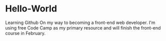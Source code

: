 # Hello-World
Learning Github
On my way to becoming a front-end web developer.
I'm using free Code Camp as my primary resource and will finish the front-end course in February.
